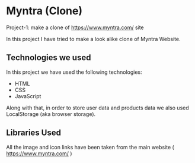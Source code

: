 
# Myntra (Clone)

Project-1: make a clone of https://www.myntra.com/ site

In this project I have tried to make a look alike clone of Myntra Website.


## Technologies we used

In this project we have used the following technologies:

- HTML
- CSS
- JavaScript

Along with that, in order to store user data and products data we also used LocalStorage (aka browser storage).

## Libraries Used

All the image and icon links have been taken from the main website ( https://www.myntra.com/ )






  
